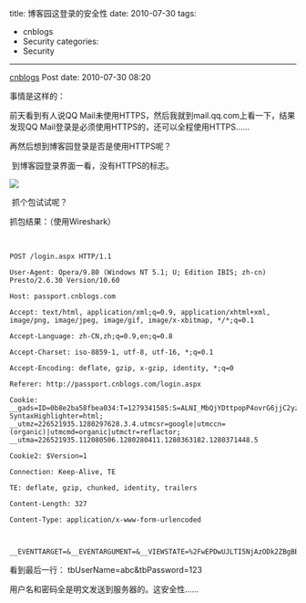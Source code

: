 title: 博客园这登录的安全性
date: 2010-07-30
tags:
  - cnblogs
  - Security
categories:
  - Security
---

[cnblogs](http://www.cnblogs.com/pcy0/archive/2010/07/30/cnblogs_sercurity_problem.html) Post date: 2010-07-30 08:20

事情是这样的：

前天看到有人说QQ Mail未使用HTTPS，然后我就到mail.qq.com上看一下，结果发现QQ Mail登录是必须使用HTTPS的，还可以全程使用HTTPS……

<!-- more -->

再然后想到博客园登录是否是使用HTTPS呢？

 到博客园登录界面一看，没有HTTPS的标志。

![](http://pic002.cnblogs.com/img/pcy/201007/2010073008142365.png)

 抓个包试试呢？

 抓包结果：（使用Wireshark）

 

~~~~
POST /login.aspx HTTP/1.1

User-Agent: Opera/9.80 (Windows NT 5.1; U; Edition IBIS; zh-cn) Presto/2.6.30 Version/10.60

Host: passport.cnblogs.com

Accept: text/html, application/xml;q=0.9, application/xhtml+xml, image/png, image/jpeg, image/gif, image/x-xbitmap, */*;q=0.1

Accept-Language: zh-CN,zh;q=0.9,en;q=0.8

Accept-Charset: iso-8859-1, utf-8, utf-16, *;q=0.1

Accept-Encoding: deflate, gzip, x-gzip, identity, *;q=0

Referer: http://passport.cnblogs.com/login.aspx

Cookie: __gads=ID=0b8e2ba58fbea034:T=1279341585:S=ALNI_MbQjYDttpopP4ovrG6jjC2yz7UBXQ; SyntaxHighlighter=html; __utmz=226521935.1280297628.3.4.utmcsr=google|utmccn=(organic)|utmcmd=organic|utmctr=reflactor; __utma=226521935.112080506.1280280411.1280363182.1280371448.5

Cookie2: $Version=1

Connection: Keep-Alive, TE

TE: deflate, gzip, chunked, identity, trailers

Content-Length: 327

Content-Type: application/x-www-form-urlencoded



__EVENTTARGET=&__EVENTARGUMENT=&__VIEWSTATE=%2FwEPDwUJLTI5NjAzODk2ZBgBBR5fX0NvbnRyb2xzUmVxdWlyZVBvc3RCYWNrS2V5X18WAQULY2hrUmVtZW1iZXKHW0DW4nQrSrBHBomKrt3%2FMjtBLA%3D%3D&__EVENTVALIDATION=%2FwEWBQKE2u7lCQLyj%2FOQAgK3jsrkBALR55GJDgKC3IeGDO8x1Jd0k%2FhBY1a%2F6Yl9fTpP16ti&tbUserName=abc&tbPassword=123&btnLogin=%E7%99%BB++%E5%BD%95
~~~~

看到最后一行： tbUserName=abc&tbPassword=123

用户名和密码全是明文发送到服务器的。这安全性……

 
